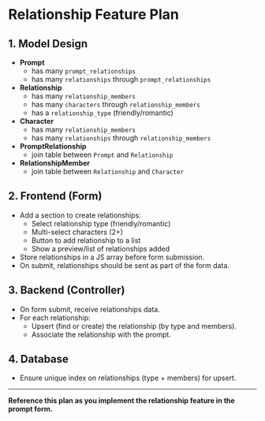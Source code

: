 # Relationship Feature Plan

## 1. Model Design

- **Prompt**
  - has many `prompt_relationships`
  - has many `relationships` through `prompt_relationships`
- **Relationship**
  - has many `relationship_members`
  - has many `characters` through `relationship_members`
  - has a `relationship_type` (friendly/romantic)
- **Character**
  - has many `relationship_members`
  - has many `relationships` through `relationship_members`
- **PromptRelationship**
  - join table between `Prompt` and `Relationship`
- **RelationshipMember**
  - join table between `Relationship` and `Character`

## 2. Frontend (Form)

- Add a section to create relationships:
  - Select relationship type (friendly/romantic)
  - Multi-select characters (2+)
  - Button to add relationship to a list
  - Show a preview/list of relationships added
- Store relationships in a JS array before form submission.
- On submit, relationships should be sent as part of the form data.

## 3. Backend (Controller)

- On form submit, receive relationships data.
- For each relationship:
  - Upsert (find or create) the relationship (by type and members).
  - Associate the relationship with the prompt.

## 4. Database

- Ensure unique index on relationships (type + members) for upsert.

---

**Reference this plan as you implement the relationship feature in the prompt form.** 